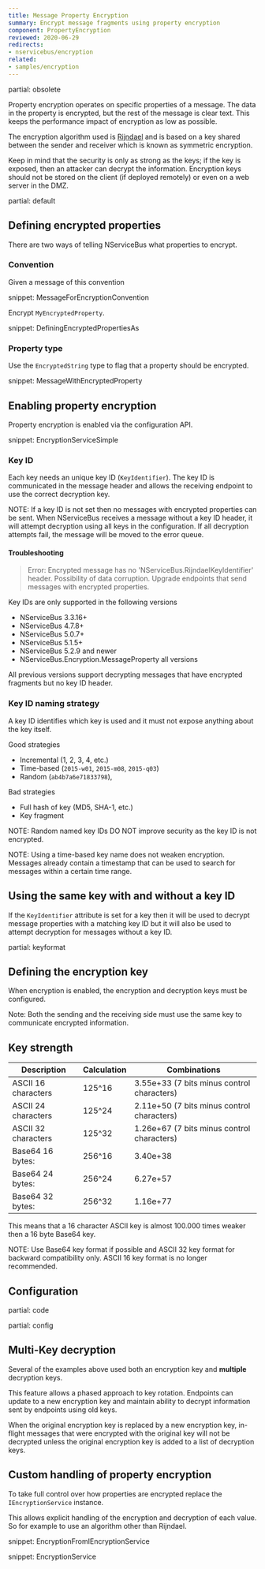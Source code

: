 ```yaml
---
title: Message Property Encryption
summary: Encrypt message fragments using property encryption
component: PropertyEncryption
reviewed: 2020-06-29
redirects:
- nservicebus/encryption
related:
- samples/encryption
---
```


partial: obsolete

Property encryption operates on specific properties of a message. The data in the property is encrypted, but the rest of the message is clear text. This keeps the performance impact of encryption as low as possible.

The encryption algorithm used is [Rijndael](https://msdn.microsoft.com/en-us/library/system.security.cryptography.rijndael.aspx) and is based on a key shared between the sender and receiver which is known as symmetric encryption.

Keep in mind that the security is only as strong as the keys; if the key is exposed, then an attacker can decrypt the information. Encryption keys should not be stored on the client (if deployed remotely) or even on a web server in the DMZ.

partial: default


## Defining encrypted properties

There are two ways of telling NServiceBus what properties to encrypt.


### Convention

Given a message of this convention

snippet: MessageForEncryptionConvention

Encrypt `MyEncryptedProperty`.

snippet: DefiningEncryptedPropertiesAs


### Property type

Use the `EncryptedString` type to flag that a property should be encrypted.

snippet: MessageWithEncryptedProperty


## Enabling property encryption

Property encryption is enabled via the configuration API.

snippet: EncryptionServiceSimple


### Key ID

Each key needs an unique key ID (`KeyIdentifier`). The key ID is communicated in the message header and allows the receiving endpoint to use the correct decryption key.

NOTE: If a key ID is not set then no messages with encrypted properties can be sent. When NServiceBus receives a message without a key ID header, it will attempt decryption using all keys in the configuration. If all decryption attempts fail, the message will be moved to the error queue.


#### Troubleshooting

> Error: Encrypted message has no 'NServiceBus.RijndaelKeyIdentifier' header. Possibility of data corruption. Upgrade endpoints that send messages with encrypted properties.

Key IDs are only supported in the following versions

 * NServiceBus 3.3.16+
 * NServiceBus 4.7.8+
 * NServiceBus 5.0.7+
 * NServiceBus 5.1.5+
 * NServiceBus 5.2.9 and newer
 * NServiceBus.Encryption.MessageProperty all versions

All previous versions support decrypting messages that have encrypted fragments but no key ID header.


### Key ID naming strategy

A key ID identifies which key is used and it must not expose anything about the key itself.

Good strategies

 * Incremental (1, 2, 3, 4, etc.)
 * Time-based (`2015-w01`, `2015-m08`, `2015-q03`)
 * Random (`ab4b7a6e71833798`),

Bad strategies

 * Full hash of key (MD5, SHA-1, etc.)
 * Key fragment


NOTE: Random named key IDs DO NOT improve security as the key ID is not encrypted.

NOTE: Using a time-based key name does not weaken encryption. Messages already contain a timestamp that can be used to search for messages within a certain time range.


## Using the same key with and without a key ID

If the `KeyIdentifier` attribute is set for a key then it will be used to decrypt message properties with a matching key ID but it will also be used to attempt decryption for messages without a key ID.


partial: keyformat


## Defining the encryption key

When encryption is enabled, the encryption and decryption keys must be configured.

Note: Both the sending and the receiving side must use the same key to communicate encrypted information.


## Key strength

Description        | Calculation| Combinations
-------------------|------------|-------
ASCII 16 characters| 125^16     |  3.55e+33 (7 bits minus control characters)
ASCII 24 characters| 125^24     |  2.11e+50 (7 bits minus control characters)
ASCII 32 characters| 125^32     |  1.26e+67 (7 bits minus control characters)
Base64 16 bytes:   | 256^16     |  3.40e+38
Base64 24 bytes:   | 256^24     |  6.27e+57
Base64 32 bytes:   | 256^32     |  1.16e+77


This means that a 16 character ASCII key is almost 100.000 times weaker then a 16 byte Base64 key.

NOTE: Use Base64 key format if possible and ASCII 32 key format for backward compatibility only. ASCII 16 key format is no longer recommended.


## Configuration

partial: code


partial: config


## Multi-Key decryption

Several of the examples above used both an encryption key and **multiple** decryption keys.

This feature allows a phased approach to key rotation. Endpoints can update to a new encryption key and maintain ability to decrypt information sent by endpoints using old keys.

When the original encryption key is replaced by a new encryption key, in-flight messages that were encrypted with the original key will not be decrypted unless the original encryption key is added to a list of decryption keys.


## Custom handling of property encryption

To take full control over how properties are encrypted replace the `IEncryptionService` instance.

This allows explicit handling of the encryption and decryption of each value. So for example to use an algorithm other than Rijndael.

snippet: EncryptionFromIEncryptionService


snippet: EncryptionService
